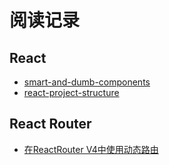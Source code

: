 # 阅读记录

## React

* [smart-and-dumb-components](https://medium.com/@dan_abramov/smart-and-dumb-components-7ca2f9a7c7d0)
* [react-project-structure](https://daveceddia.com/react-project-structure/)

## React Router

* [在ReactRouter V4中使用动态路由](https://github.com/brickspert/blog/issues/3)

